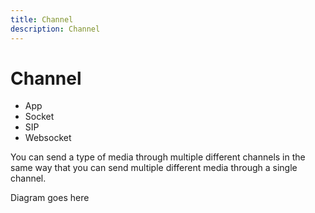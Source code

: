 ```yaml
---
title: Channel
description: Channel
---
```


# Channel

* App
* Socket
* SIP
* Websocket

You can send a type of media through multiple different channels in the same way that you can send multiple different media through a single channel.

Diagram goes here


